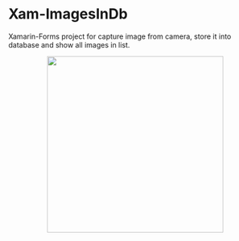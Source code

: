 # Xam-ImagesInDb
Xamarin-Forms project for capture image from camera, store it into database and show all images in list.

<p align="center">
  <img src="Solution Items/imagesInDb.png" width="350"/>
</p>
